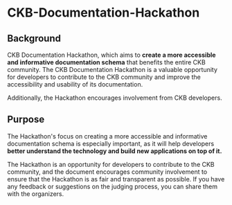 # CKB-Documentation-Hackathon

## Background

CKB Documentation Hackathon, which aims to **create a more accessible and informative documentation schema** that benefits the entire CKB community. The CKB Documentation Hackathon is a valuable opportunity for developers to contribute to the CKB community and improve the accessibility and usability of its documentation. 

Additionally, the Hackathon encourages involvement from CKB developers. 

## Purpose

The Hackathon's focus on creating a more accessible and informative documentation schema is especially important, as it will help developers **better understand the technology and build new applications on top of it.**

The Hackathon is an opportunity for developers to contribute to the CKB community, and the document encourages community involvement to ensure that the Hackathon is as fair and transparent as possible. If you have any feedback or suggestions on the judging process, you can share them with the organizers.
